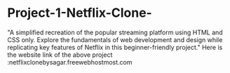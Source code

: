 # Project-1-Netflix-Clone-
"A simplified recreation of the popular streaming platform using HTML and CSS only. Explore the fundamentals of web development and design while replicating key features of Netflix in this beginner-friendly project."
Here is the website link of the above project :netflixclonebysagar.freewebhostmost.com
